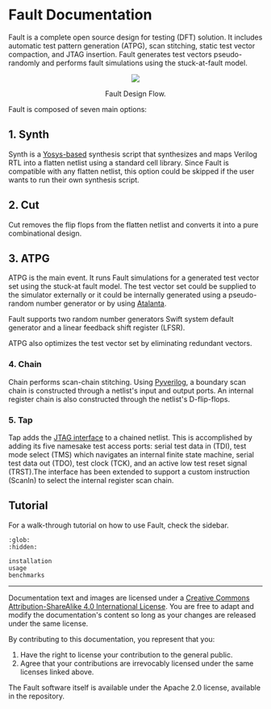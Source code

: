 # Fault Documentation

Fault is a complete open source design for testing (DFT) solution. It includes
automatic test pattern generation (ATPG), scan stitching, static test vector
compaction, and JTAG insertion. Fault generates test vectors pseudo-randomly and
performs fault simulations using the stuck-at-fault model.

<div align="center">
<img src="https://user-images.githubusercontent.com/25064257/80364707-a6950280-8886-11ea-9fd6-d8dbbc689081.png">
<p> Fault Design Flow. </p>
</div>

Fault is composed of seven main options:

## 1. Synth

Synth is a [Yosys-based](https://github.com/YosysHQ/Yosys) synthesis script that
synthesizes and maps Verilog RTL into a flatten netlist using a standard cell
library. Since Fault is compatible with any flatten netlist, this option could
be skipped if the user wants to run their own synthesis script.

## 2. Cut

Cut removes the flip flops from the flatten netlist and converts it into a pure
combinational design.

## 3. ATPG

ATPG is the main event. It runs Fault simulations for a generated test vector
set using the stuck-at fault model. The test vector set could be supplied to the
simulator externally or it could be internally generated using a pseudo-random
number generator or by using [Atalanta](https://github.com/hsluoyz/Atalanta).

Fault supports two random number generators Swift system default generator and a
linear feedback shift register (LFSR).

ATPG also optimizes the test vector set by eliminating redundant vectors.

### 4. Chain

Chain performs scan-chain stitching. Using
[Pyverilog](https://github.com/PyHDI/Pyverilog), a boundary scan chain is
constructed through a netlist's input and output ports. An internal register
chain is also constructed through the netlist's D-flip-flops.

### 5. Tap

Tap adds the
[JTAG interface](https://opencores.org/websvn/listing?repname=adv_debug_sys&path=%2Fadv_debug_sys%2Ftrunk%2FHardware%2Fjtag%2Ftap%2Fdoc%2F#path_adv_debug_sys_trunk_Hardware_jtag_tap_doc_)
to a chained netlist. This is accomplished by adding its five namesake test
access ports: serial test data in (TDI), test mode select (TMS) which navigates
an internal finite state machine, serial test data out (TDO), test clock (TCK),
and an active low test reset signal (TRST).The interface has been extended to
support a custom instruction (ScanIn) to select the internal register scan
chain.

## Tutorial

For a walk-through tutorial on how to use Fault, check the sidebar.

```{toctree}
:glob:
:hidden:

installation
usage
benchmarks
```

---

Documentation text and images are licensed under a
<a rel="license" href="http://creativecommons.org/licenses/by-sa/4.0/">Creative
Commons Attribution-ShareAlike 4.0 International License</a>. You are free to
adapt and modify the documentation's content so long as your changes are
released under the same license.

By contributing to this documentation, you represent that you:
1. Have the right to license your contribution to the general public.
2. Agree that your contributions are irrevocably licensed under the same
   licenses linked above.

The Fault software itself is available under the Apache 2.0 license,
available in the repository.
